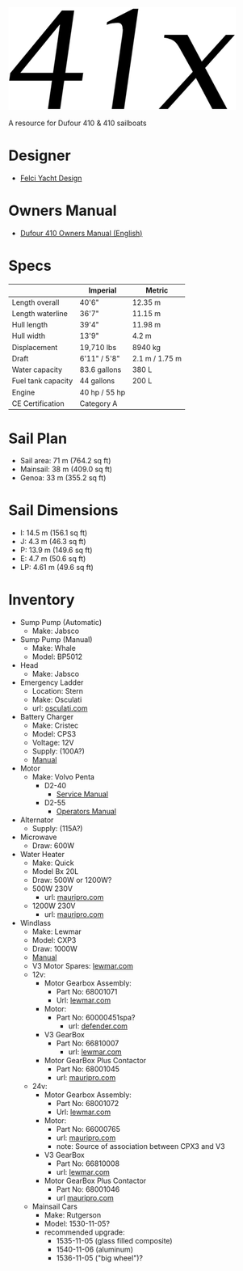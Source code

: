 <img src="./41x.png" alt="41x" class="logo"/>

A resource for Dufour 410 & 410 sailboats

# Designer
* [Felci Yacht Design](https://www.felciyachtdesign.com/yachts/cruiser/dufour-410-grand-large/)

# Owners Manual
* [Dufour 410 Owners Manual (English)](./Dufour410owners.pdf)

# Specs
<table>
	<thead>
		<tr>
			<th></th>
			<th>Imperial</th>
			<th>Metric</th>
		</tr>
	</thead>
	<tbody>
		<tr>
			<td>Length overall</td>
			<td>40'6"</td>
			<td>12.35 m</td>
		</tr>
		<tr>
			<td>Length waterline</td>
			<td>36'7"</td>
			<td>11.15 m</td>
		</tr>
		<tr>
			<td>Hull length</td>
			<td>39'4"</td>
			<td>11.98 m</td>
		</tr>
		<tr>
			<td>Hull width</td>
			<td>13'9"</td>
			<td>4.2 m</td>
		</tr>
		<tr>
			<td>Displacement</td>
			<td>19,710 lbs</td>
			<td>8940 kg</td>
		</tr>
		<tr>
			<td>Draft</td>
			<td>6'11" / 5'8"</td>
			<td>2.1 m / 1.75 m</td>
		</tr>
		<tr>
			<td>Water capacity</td>
			<td>83.6 gallons</td>
			<td>380 L</td>
		</tr>
		<tr>
			<td>Fuel tank capacity</td>
			<td>44 gallons</td>
			<td>200 L</td>
		</tr>
		<tr>
			<td>Engine</td>
			<td>40 hp / 55 hp</td>
			<td></td>
		</tr>
		<tr>
			<td>CE Certification</td>
			<td>Category A</td>
			<td></td>
		</tr>
  </tbody>
</table>

# Sail Plan

* Sail area:    71 m (764.2 sq ft)
* Mainsail:     38 m (409.0 sq ft)
* Genoa:     33 m (355.2 sq ft)

# Sail Dimensions
* I:    14.5 m (156.1 sq ft)
* J:    4.3 m (46.3 sq ft)
* P:    13.9 m (149.6 sq ft)
* E:    4.7 m (50.6 sq ft)
* LP:    4.61 m (49.6 sq ft)

# Inventory

* Sump Pump (Automatic)
	* Make: Jabsco
* Sump Pump (Manual)
	* Make: Whale
	* Model: BP5012
* Head
	* Make: Jabsco
* Emergency Ladder
	* Location: Stern
	* Make: Osculati
	* url: [osculati.com](https://www.osculati.com/en/11629-m-022632/recess-fit-3-step-emergency-ladder)
* Battery Charger
	* Make: Cristec
	* Model: CPS3
	* Voltage: 12V
	* Supply: (100A?)
	* [Manual](./cps3_12v16a.pdf)
* Motor
	* Make: Volvo Penta
		* D2-40
			* [Service Manual](VolvoD240Service.pdf)
		* D2-55
			* [Operators Manual](VolvoD255Operator.pdf)
* Alternator
	* Supply: (115A?)
* Microwave
	* Draw: 600W
* Water Heater
	* Make: Quick
	* Model Bx 20L
	* Draw: 500W or 1200W?
	* 500W 230V
		* url: [mauripro.com](https://www.mauripro.com/products/qckflbx2005s000a00?variant=49349046927666&country=US&currency=USD&utm_medium=product_sync&utm_source=google&utm_content=sag_organic&utm_campaign=sag_organic&gad_source=1&gclid=Cj0KCQiA4L67BhDUARIsADWrl7HjONvv6kXtZN_ldoqkBqeho7CaCVNbziFh14fRMUB5cTC5-2cSi8gaArmfEALw_wcB)
	* 1200W 230V
		* url: [mauripro.com](https://www.mauripro.com/products/qckflb32012s000a00?variant=49349027823922&country=US&currency=USD&utm_medium=product_sync&utm_source=google&utm_content=sag_organic&utm_campaign=sag_organic&srsltid=AfmBOopTWxYtQHrVujKiYg0Nm9mG-8yqECRO8m0hIkPoXAHTyKEnIHyK7oE&gQT=1)
* Windlass
	* Make: Lewmar
	* Model: CXP3
	* Draw: 1000W
	* [Manual](./CPX3.pdf)
	* V3 Motor Spares: [lewmar.com](https://www.lewmar.com/content/v2v3-windlass-spares)
	* 12v:
		* Motor Gearbox Assembly:
			* Part No: 68001071
			* Url: [lewmar.com](https://www.lewmar.com/content/cpx-windlass-motor-gearbox?v=25721)
		* Motor:
		  * Part No: 60000451spa?
			* url: [defender.com](https://defender.com/en_us/lewmar-12v-1000w-motor-spare-60000451spa?utm_id=150171837047&utm_campaign=19735474073&utm_source=google&utm_medium=paid&utm_content=649561344444&gad_source=1&gclid=Cj0KCQiA4L67BhDUARIsADWrl7G-Jz7c5HVrop3_NzO3MGj9sJ3c_NgSgEKue1c1sL63spEmK9ocA7waArm5EALw_wcB )
		* V3 GearBox
		  * Part No: 66810007
			* url: [lewmar.com](https://www.lewmar.com/content/v1v2v3-windlass-motor-gearbox-non-fastfit?v=26383)
		* Motor GearBox Plus Contactor
			* Part No: 68001045
			* url: [mauripro.com](https://www.mauripro.com/products/lewspr68001045)
	* 24v:
		* Motor Gearbox Assembly:
			* Part No: 68001072
			* Url: [lewmar.com](https://www.lewmar.com/content/cpx-windlass-motor-gearbox?v=25722)
		* Motor:
			* Part No: 66000765
			* url: [mauripro.com](https://www.mauripro.com/products/lewspr66000765)
			* note: Source of association between CPX3 and V3
		* V3 GearBox
			* Part No: 66810008
			* url: [lewmar.com](https://www.lewmar.com/content/v1v2v3-windlass-motor-gearbox-non-fastfit?v=26384)
		* Motor GearBox Plus Contactor
			* Part No: 68001046
			* url [mauripro.com](https://www.mauripro.com/products/lewspr68001046)
	* Mainsail Cars
		* Make: Rutgerson
		* Model: 1530-11-05?
		* recommended upgrade:
			* 1535-11-05 (glass filled composite)
			* 1540-11-06 (aluminum)
			* 1536-11-05 ("big wheel")?